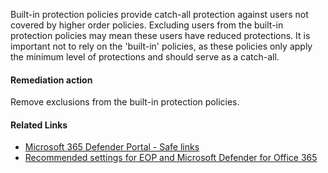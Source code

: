 Built-in protection policies provide catch-all protection against users not covered by higher order policies. Excluding users from the built-in protection policies may mean these users have reduced protections. It is important not to rely on the 'built-in' policies, as these policies only apply the minimum level of protections and should serve as a catch-all.

#### Remediation action
Remove exclusions from the built-in protection policies.

#### Related Links

* [Microsoft 365 Defender Portal - Safe links](https://security.microsoft.com/safelinksv2) 
* [Recommended settings for EOP and Microsoft Defender for Office 365](https://aka.ms/orca-atpp-docs-7)
